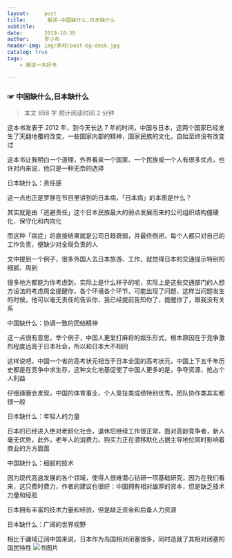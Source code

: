 ```yaml
---
layout:     post
title:       解读-中国缺什么,日本缺什么
subtitle:   
date:       2019-10-30
author:     罗小布
header-img: img/素材/post-bg-desk.jpg
catalog: true
tags:
    - 解读一本好书

---
```




###  ☞ 中国缺什么,日本缺什么

> 本文 858 字 预计阅读时间 2 分钟

这本书发表于 2012 年，到今天长达 7 年的时间，中国与日本，这两个国家已经发生了天翻地覆的改变，一些国家内部的精神，国家民族的文化，自始至终没有改变过


这本书让我明白一个道理，外界看来一个国家、一个民族或一个人有很多优点，也许对内来说，他只是一种无奈的选择

日本缺什么：责任感

这一点也正是罗胖在节目里讲到的日本病，「日本病」的本质是什么？

其实就是由「逃避责任」这个日本民族最大的弱点发展而来的公司组织结构僵硬化、保守化和内向化

而这种「病症」的直接结果就是公司日趋衰弱，并最终倒闭，每个人都只对自己的工作负责，便缺少对全局负责的人


文中提到一个例子，很多外国人去日本旅游、工作，就觉得日本的交通提示特别的细腻、周到

很多地方都能为你考虑到，实际上是什么样子的呢，实际上是这些交通部门的人想方设法的考虑周全提醒你，各个环境各个环节，可能出现了问题，这样当问题发生的时候，他可以毫无责任的告诉你，我已经提前告知你了，提醒你了，跟我没有关系

中国缺什么：协调一致的团结精神

这一点很有意思，举个例子，中国人更爱打麻将的娱乐形式，根本原因在于竞争激烈程度远高于日本社会，所以和日本大不相同


这样说吧，中国一个省的高考状元相当于日本全国的高考状元，中国上下五千年历史都是在竞争中求生存，这种文化地基促使了中国人更多的是，争夺资源，抢占个人利益

仔细琢磨会发现，中国的体育事业，个人竞技类成绩特别优秀，团队协作类其实都很一般

日本缺什么：年轻人的力量

日本的已经进入绝对老龄化社会，退休后继续工作很正常，面对高龄竞争者，新人毫无优势，此外，老年人的消费力、购买力正在潜移默化占据主导地位同时影响着商业的方方面面

中国缺什么：细腻的技术

因为现代高速发展的各个领域，使得人很难潜心钻研一项基础研究，因为在我们看来，这只费时费力，作者的建议也很好：中国拥有相对雄厚的资本，但是缺乏技术力量和经验

日本拥有丰富的技术力量和经验，但是缺乏资金和后备人力资源

日本缺什么：广阔的世界视野

相比于疆域辽阔中国来说，日本作为岛国相对闭塞很多，同时造就了其相对闭塞的国民特性
![书图片](http://ww1.sinaimg.cn/large/85e24a06ly1g8gf29cvfcj20ci0bhdkl.jpg)







